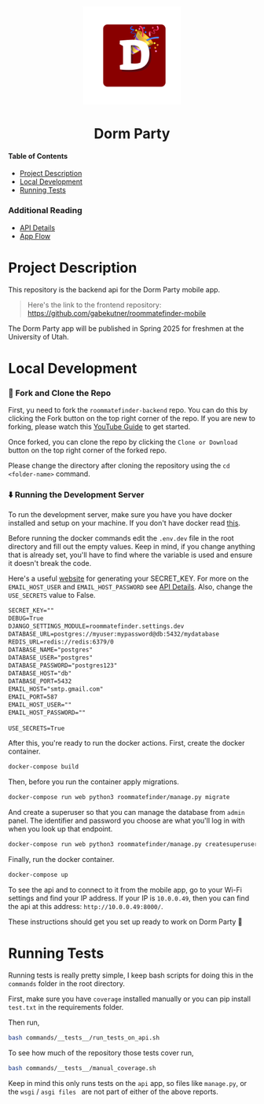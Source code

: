 <div align="center">
  <img src=".github/dormparty-red-app.png" height="200" alt="Dorm Party Icon">
  <h1>Dorm Party</h1>
</div>

#### Table of Contents
* [Project Description](#project-description)
* [Local Development](#local-development)
* [Running Tests](#running-tests)
<!-- * [Contributing Workflows](#contributing)
* [Contact](#contact) -->

### Additional Reading
* [API Details](contributing/API.md)
* [App Flow](contributing/FLOW.md)


# Project Description
This repository is the backend api for the Dorm Party mobile app. 
> Here's the link to the frontend repository: https://github.com/gabekutner/roommatefinder-mobile

The Dorm Party app will be published in Spring 2025 for freshmen at the University of Utah. 

# Local Development
### 🍴 Fork and Clone the Repo

First, yu need to fork the `roommatefinder-backend` repo. You can do this by clicking the Fork button on the top right corner of the repo. If you are new to forking, please watch this [YouTube Guide](https://www.youtube.com/watch?v=h8suY-Osn8Q) to get started.

Once forked, you can clone the repo by clicking the `Clone or Download` button on the top right corner of the forked repo. 

Please change the directory after cloning the repository using the `cd <folder-name>` command.

### ⬇️ Running the Development Server
To run the development server, make sure you have you have docker installed and setup on your machine. If you don't have docker read [this](https://docs.docker.com/desktop/).

Before running the docker commands edit the `.env.dev` file in the root directory and fill out the empty values. Keep in mind, if you change anything that is already set, you'll have to find where the variable is used and ensure it doesn't break the code. 

Here's a useful [website](https://djecrety.ir/) for generating your SECRET_KEY. For more on the `EMAIL_HOST_USER` and `EMAIL_HOST_PASSWORD` see [API Details](contributing/API.md). Also, change the `USE_SECRETS` value to False.

```.env
SECRET_KEY=""
DEBUG=True
DJANGO_SETTINGS_MODULE=roommatefinder.settings.dev
DATABASE_URL=postgres://myuser:mypassword@db:5432/mydatabase
REDIS_URL=redis://redis:6379/0
DATABASE_NAME="postgres"
DATABASE_USER="postgres"
DATABASE_PASSWORD="postgres123"
DATABASE_HOST="db"
DATABASE_PORT=5432
EMAIL_HOST="smtp.gmail.com"
EMAIL_PORT=587
EMAIL_HOST_USER=""
EMAIL_HOST_PASSWORD=""

USE_SECRETS=True
```

After this, you're ready to run the docker actions. First, create the docker container.

```bash
docker-compose build
```

Then, before you run the container apply migrations.

```bash
docker-compose run web python3 roommatefinder/manage.py migrate
```

And create a superuser so that you can manage the database from `admin` panel. The identifier and password you choose are what you'll log in with when you look up that endpoint.

```bash
docker-compose run web python3 roommatefinder/manage.py createsuperuser
```

Finally, run the docker container. 

```bash
docker-compose up
```

To see the api and to connect to it from the mobile app, go to your Wi-Fi settings and find your IP address. If your IP is `10.0.0.49`, then you can find the api at this address: `http://10.0.0.49:8000/`.

These instructions should get you set up ready to work on Dorm Party 🎉

# Running Tests
Running tests is really pretty simple, I keep bash scripts for doing this in the `commands` folder in the root directory. 

First, make sure you have `coverage` installed manually or you can pip install `test.txt` in the requirements folder.

Then run, 

```bash
bash commands/__tests__/run_tests_on_api.sh
```

To see how much of the repository those tests cover run,

```bash
bash commands/__tests__/manual_coverage.sh
``` 

Keep in mind this only runs tests on the `api` app, so files like `manage.py`, or the `wsgi` / `asgi files ` are not part of either of the above reports.

<!-- # Contributing
Thanks for taking the time, first of all! Second, contributing is really simple. Follow the installation steps and create a pull request. As far as finding issues to work on, issues with the `FirstIssue` label are good for starters. 

Find that here: https://github.com/gabekutner/roommatefinder-backend/labels/FirstIssue

# Contact
If you run into an issue, have a question, or anything else  -->
